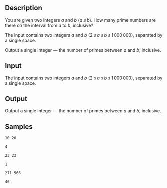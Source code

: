 ## Description

<div><p>You are given two integers <span class="tex-span"><i>a</i></span> and <span class="tex-span"><i>b</i></span> (<span class="tex-span"><i>a</i> ≤ <i>b</i></span>). How many prime numbers are there on the interval from <span class="tex-span"><i>a</i></span> to <span class="tex-span"><i>b</i></span>, inclusive?</p></div><div class="input-specification"><p>The input contains two integers <span class="tex-span"><i>a</i></span> and <span class="tex-span"><i>b</i></span> (<span class="tex-span">2 ≤ <i>a</i> ≤ <i>b</i> ≤ 1 000 000</span>), separated by a single space.</p></div><div class="output-specification"><p>Output a single integer&nbsp;— the number of primes between <span class="tex-span"><i>a</i></span> and <span class="tex-span"><i>b</i></span>, inclusive.</p></div>

## Input

<p>The input contains two integers <span class="tex-span"><i>a</i></span> and <span class="tex-span"><i>b</i></span> (<span class="tex-span">2 ≤ <i>a</i> ≤ <i>b</i> ≤ 1 000 000</span>), separated by a single space.</p>

## Output

<p>Output a single integer&nbsp;— the number of primes between <span class="tex-span"><i>a</i></span> and <span class="tex-span"><i>b</i></span>, inclusive.</p>

## Samples

```input1
10 20

```

```output1
4

```






```input2
23 23

```

```output2
1

```






```input3
271 566

```

```output3
46

```



